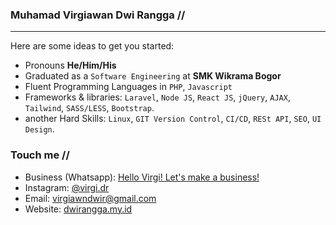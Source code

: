 ### Muhamad Virgiawan Dwi Rangga //
-----

Here are some ideas to get you started:
- Pronouns **He/Him/His**
- Graduated as a `Software Engineering` at **SMK Wikrama Bogor**
- Fluent Programming Languages in `PHP`, `Javascript`
- Frameworks & libraries: `Laravel`, `Node JS`, `React JS`, `jQuery`, `AJAX`, `Tailwind`, `SASS/LESS`, `Bootstrap`.
- another Hard Skills: `Linux`, `GIT Version Control`, `CI/CD`, `RESt API`, `SEO`, `UI Design`.

### Touch me //
- Business (Whatsapp): [Hello Virgi! Let's make a business!](https://wa.me/6281287188918?text=Hi%2C%20Virgi.%20Let's%20get%20a%20business%20with%20me!)
- Instagram: [@virgi.dr](https://www.instagram.com/virgi.dr/)
- Email: [virgiawndwir@gmail.com](mailto:virgiawndwir@gmail.com)
- Website: [dwirangga.my.id](https://www.dwirangga.my.id)
